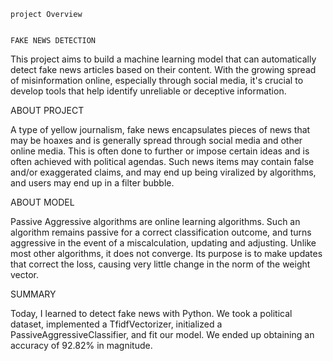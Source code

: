    project Overview
   
    
    FAKE NEWS DETECTION
This project aims to build a machine learning model that can automatically detect fake news articles based on their content. With the growing spread of misinformation online, especially through social media, it's crucial to develop tools that help identify unreliable or deceptive information.
   
   
   ABOUT PROJECT

A type of yellow journalism, fake news encapsulates pieces of news that may be hoaxes and is generally spread through social media and other online media. This is often done to further or impose certain ideas and is often achieved with political agendas. Such news items may contain false and/or exaggerated claims, and may end up being viralized by algorithms, and users may end up in a filter bubble.
  
   
   ABOUT MODEL

Passive Aggressive algorithms are online learning algorithms. Such an algorithm remains passive for a correct classification outcome, and turns aggressive in the event of a miscalculation, updating and adjusting. Unlike most other algorithms, it does not converge. Its purpose is to make updates that correct the loss, causing very little change in the norm of the weight vector.
   
   
   SUMMARY

Today, I learned to detect fake news with Python. We took a political dataset, implemented a TfidfVectorizer, initialized a PassiveAggressiveClassifier, and fit our model. We ended up obtaining an accuracy of 92.82% in magnitude.
